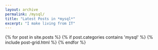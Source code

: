 ```yaml
---
layout: archive
permalink: /mysql/
title: "Latest Posts in *mysql*"
excerpt: "I make living from IT"
---
```


<div class="tiles">
{% for post in site.posts %}
    	{% if post.categories contains 'mysql' %}
	          {% include post-grid.html %}
{% endfor %}
</div><!-- /.tiles -->
